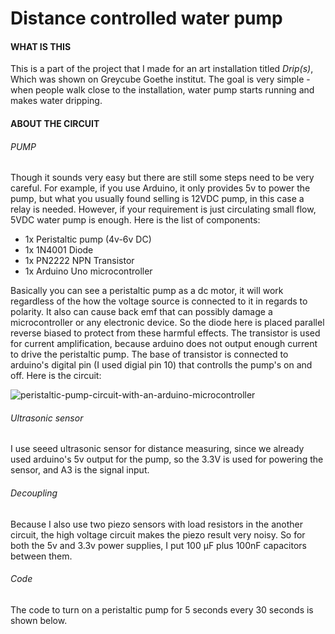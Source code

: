 # Distance controlled water pump

#### WHAT IS THIS
This is a part of the project that I made for an art installation titled _Drip(s)_, Which was shown on Greycube Goethe institut. The goal is very simple - when people walk close to the installation, water pump starts running and makes water dripping. 


#### ABOUT THE CIRCUIT
###### PUMP
Though it sounds very easy but there are still some steps need to be very careful. For example, if you use Arduino, it only provides 5v to power the pump, but what you usually found selling is 12VDC pump, in this case a relay is needed. However, if your requirement is just circulating small flow, 5VDC water pump is enough. Here is the list of components:

- 1x Peristaltic pump (4v-6v DC)
- 1x 1N4001 Diode
- 1x PN2222 NPN Transistor 
- 1x Arduino Uno microcontroller

Basically you can see a peristaltic pump as a dc motor, it will work regardless of the how the voltage source is connected to it in regards to polarity. It also can cause back emf that can possibly damage a microcontroller or any electronic device. So the diode here is placed parallel reverse biased to protect from these harmful effects. The transistor is used for current amplification, because arduino does not output enough current to drive the peristaltic pump. The base of transistor is connected to arduino's digital pin (I used digial pin 10) that controlls the pump's on and off. Here is the circuit:

![peristaltic-pump-circuit-with-an-arduino-microcontroller](https://user-images.githubusercontent.com/41480919/44308312-1c8e5a00-a381-11e8-8733-3237d2589321.png)

###### Ultrasonic sensor
I use seeed ultrasonic sensor for distance measuring, since we already used arduino's 5v output for the pump, so the 3.3V is used for powering the sensor, and A3 is the signal input. 

###### Decoupling 
Because I also use two piezo sensors with load resistors in the another circuit, the high voltage circuit makes the piezo result very noisy. So for both the 5v and 3.3v power supplies, I put 100 µF plus 100nF capacitors between them.  

###### Code
The code to turn on a peristaltic pump for 5 seconds every 30 seconds is shown below. 
